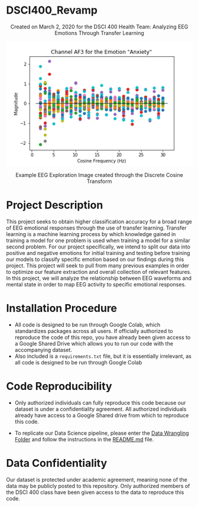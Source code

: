 # DSCI400_Revamp
<p align="center">
  Created on March 2, 2020 for the DSCI 400 Health Team: 
  Analyzing EEG Emotions Through Transfer Learning  
</p>

<p align="center">
  <img src=DCTExplorationImage.png width="700" title="DCT Exploration Image">
</p>
<p align="center">
  Example EEG Exploration Image created through the Discrete Cosine Transform
</p>

# Project Description
This project seeks to obtain higher classification accuracy for a broad range of EEG emotional responses through the use of transfer learning. Transfer learning is a machine learning process by which knowledge gained in training a model for one problem is used when training a model for a similar second problem. For our project specifically, we intend to split our data into positive and negative emotions for initial training and testing before training our models to classify specific emotion based on our findings during this project. This project will seek to pull from many previous examples in order to optimize our feature extraction and overall collection of relevant features. In this project, we will analyze the relationship between EEG waveforms and mental state in order to map EEG activity to specific emotional responses. 


# Installation Procedure
* All code is designed to be run through Google Colab, which standardizes packages across all users. If officially authorized to reproduce the code of this repo, you have already been given access to a Google Shared Drive which allows you to run our code with the accompanying dataset.
* Also included is a `requirements.txt` file, but it is essentially irrelevant, as all code is designed to be run through Google Colab

# Code Reproducibility
* Only authorized individuals can fully reproduce this code because our dataset is under a confidentiality agreement. All authorized individuals already have access to a Google Shared drive from which to reproduce this code.

* To replicate our Data Science pipeline, please enter the [Data Wrangling Folder](https://github.com/thesalmonification/DSCI400_Revamp/tree/master/Data_Wrangling/)
and follow the instructions in the [README.md](https://github.com/thesalmonification/DSCI400_Revamp/tree/master/Data_Wrangling/README.md) file.


# Data Confidentiality
Our dataset is protected under academic agreement, meaning none of the data may be publicly posted to this repository. Only authorized members of the DSCI 400 class have been given access to the data to reproduce this code. 

